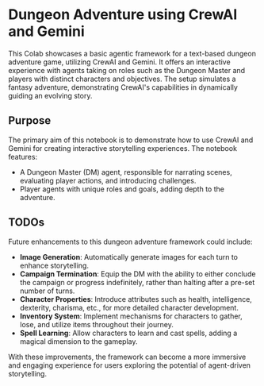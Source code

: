 # Dungeon Adventure using CrewAI and Gemini

This Colab showcases a basic agentic framework for a text-based dungeon
adventure game, utilizing CrewAI and Gemini. It offers an interactive experience
with agents taking on roles such as the Dungeon Master and players with distinct
characters and objectives. The setup simulates a fantasy adventure,
demonstrating CrewAI's capabilities in dynamically guiding an evolving story.

## Purpose

The primary aim of this notebook is to demonstrate how to use CrewAI and Gemini
for creating interactive storytelling experiences. The notebook features:

- A Dungeon Master (DM) agent, responsible for narrating scenes, evaluating
  player actions, and introducing challenges.
- Player agents with unique roles and goals, adding depth to the adventure.

## TODOs

Future enhancements to this dungeon adventure framework could include:

- **Image Generation**: Automatically generate images for each turn to enhance
  storytelling.
- **Campaign Termination**: Equip the DM with the ability to either conclude the
  campaign or progress indefinitely, rather than halting after a pre-set number
  of turns.
- **Character Properties**: Introduce attributes such as health, intelligence,
  dexterity, charisma, etc., for more detailed character development.
- **Inventory System**: Implement mechanisms for characters to gather, lose, and
  utilize items throughout their journey.
- **Spell Learning**: Allow characters to learn and cast spells, adding a
  magical dimension to the gameplay.

With these improvements, the framework can become a more immersive and engaging
experience for users exploring the potential of agent-driven storytelling.
